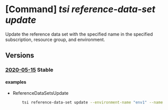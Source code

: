 # [Command] _tsi reference-data-set update_

Update the reference data set with the specified name in the specified subscription, resource group, and environment.

## Versions

### [2020-05-15](/Resources/mgmt-plane/L3N1YnNjcmlwdGlvbnMve30vcmVzb3VyY2Vncm91cHMve30vcHJvdmlkZXJzL21pY3Jvc29mdC50aW1lc2VyaWVzaW5zaWdodHMvZW52aXJvbm1lbnRzL3t9L3JlZmVyZW5jZWRhdGFzZXRzL3t9/2020-05-15.xml) **Stable**

<!-- mgmt-plane /subscriptions/{}/resourcegroups/{}/providers/microsoft.timeseriesinsights/environments/{}/referencedatasets/{} 2020-05-15 -->

#### examples

- ReferenceDataSetsUpdate
    ```bash
        tsi reference-data-set update --environment-name "env1" --name "rds1" --tags someKey="someValue" --resource-group "rg1"
    ```

